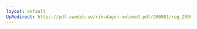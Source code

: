 ```yaml
---
layout: default
UpRedirect: https://pdf.swedeb.se/riksdagen-volumeG-pdf/200001/reg_200001/reg_200001_0152.pdf
---
```

